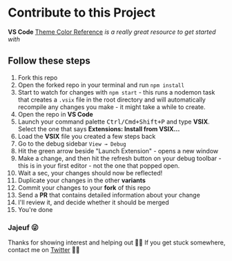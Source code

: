 # Contribute to this Project
**VS Code** [Theme Color Reference](https://code.visualstudio.com/docs/getstarted/theme-color-reference) _is a really great resource to get started with_


## Follow these steps
1. Fork this repo
2. Open the forked repo in your terminal and run `npm install`
3. Start to watch for changes with `npm start` - this runs a nodemon task that creates a `.vsix` file in the root directory and will automatically recompile any changes you make - it might take a while to create.
4. Open the repo in **VS Code**
5. Launch your command palette <kbd>Ctrl/Cmd+Shift+P</kbd> and type **VSIX**. Select the one that says **Extensions: Install from VSIX...**
6. Load the **VSIX** file you created a few steps back
7. Go to the debug sidebar `View → Debug`
8. Hit the green arrow beside "Launch Extension" - opens a new window
9. Make a change, and then hit the refresh button on your debug toolbar - this is in your first editor - not the one that popped open.
10. Wait a sec, your changes should now be reflected!
11. Duplicate your changes in the other **variants**
12. Commit your changes to your **fork** of this repo
13. Send a **PR** that contains detailed information about your change
14. I'll review it, and decide whether it should be merged
15. You're done


### Jajeuf 😜
Thanks for showing interest and helping out 🤙🏾
If you get stuck somewhere, contact me on [Twitter](https://twitter.com/daoodaba975) 👍🏾